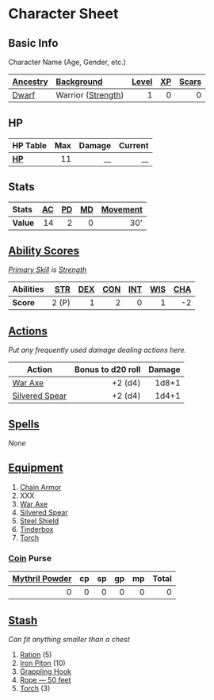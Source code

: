 # Character Sheet

## Basic Info

Character Name (Age, Gender, etc.)

| [Ancestry](../../Player%20Characters/Ancenstries/Ancestry.md)                           | [Background](../../Player%20Characters/Backgrounds/Background.md)                  | [Level](../../Player%20Characters/Progression/Level.md) | [XP](../../Player%20Characters/Progression/Experience%20Points.md) | [Scars](../../Player%20Characters/Progression/Scars.md) |
| :-------------------------------------------------------------------------------------- | :--------------------------------------------------------------------------------- | ---------------------------------------------------------------: | --------------------------------------------------------------------------: | ---------------------------------------------------------------: |
| [Dwarf](../../Player%20Characters/Ancenstries/The%20People%20of%20Mithrinia/Dwarves.md) | Warrior ([Strength](../../Player%20Characters/The%20Ability%20Scores/Strength.md)) |                                                                1 |                                                                           0 |                                                                0 |

## HP

| **HP Table**                                                             | Max | Damage | Current |
| :----------------------------------------------------------------------- | --: | -----: | ------: |
| **[HP](../../Player%20Characters/Derived%20Statistics/Hit%20Points.md)** |  11 |     __ |      __ |

## Stats

| Stats     | [AC](../../Player%20Characters/Derived%20Statistics/Armor%20Class.md) | [PD](../../Player%20Characters/Derived%20Statistics/Physical%20Defense.md) | [MD](../../Player%20Characters/Derived%20Statistics/Mental%20Defense.md) | [Movement](../../Game%20Procedures/Combat/Movement.md) |
| :-------- | --------------------------------------------------------------------: | -------------------------------------------------------------------------: | -----------------------------------------------------------------------: | -----------------------------------------------------: |
| **Value** |                                                                    14 |                                                                          2 |                                                                        0 |                                                    30' |

## [Ability Scores](../../Player%20Characters/The%20Ability%20Scores/Ability%20Scores.md)

*[Primary Skill](../../Player%20Characters/Backgrounds/Primary%20Skill.md) is [Strength](../../Player%20Characters/The%20Ability%20Scores/Strength.md)*

| Abilities | [STR](../../Player%20Characters/The%20Ability%20Scores/Strength.md) | [DEX](../../Player%20Characters/The%20Ability%20Scores/Dexterity.md) | [CON](../../Player%20Characters/The%20Ability%20Scores/Constitution.md) | [INT](../../Player%20Characters/The%20Ability%20Scores/Intelligence.md) | [WIS](../../Player%20Characters/The%20Ability%20Scores/Wisdom.md)<br> | [CHA](../../Player%20Characters/The%20Ability%20Scores/Charisma.md)<br> |
| :-------- | ------------------------------------------------------------------: | -------------------------------------------------------------------: | ----------------------------------------------------------------------: | ----------------------------------------------------------------------: | --------------------------------------------------------------------: | ----------------------------------------------------------------------: |
| **Score** |                                                               2 (P) |                                                                    1 |                                                                       2 |                                                                       0 |                                                                     1 |                                                                      -2 |

## [Actions](../../Game%20Procedures/Core%20Procedures/Action.md)

*Put any frequently used damage dealing actions here.*

| Action                                                                                   | Bonus to d20 roll | Damage |
| ---------------------------------------------------------------------------------------- | ----------------: | -----: |
| [War Axe](../../Items%20and%20Gear/Weapons/Melee%20Weapons/Medium%20Skilled%20Weapon.md) |           +2 (d4) |  1d8+1 |
| [Silvered Spear](../../Items%20and%20Gear/Weapons/Melee%20Weapons/Throwable%20Weapon.md) |           +2 (d4) |  1d4+1 |

## [Spells](../../Magic/Spells.md)

*None*

## [Equipment](../../Player%20Characters/Inventory/Equipment.md)

1. [Chain Armor](../../Items%20and%20Gear/Armor/Mundane%20Armor/Chain%20Armor.md)
2. XXX
3. [War Axe](../../Items%20and%20Gear/Weapons/Melee%20Weapons/Medium%20Skilled%20Weapon.md)
4. [Silvered Spear](../../Items%20and%20Gear/Weapons/Melee%20Weapons/Throwable%20Weapon.md)
5. [Steel Shield](../../Items%20and%20Gear/Armor/Mundane%20Armor/Mundane%20Shield.md)
6. [Tinderbox](../../Items%20and%20Gear/Gear/10%20Coins/Tinderbox.md)
7. [Torch](../../Items%20and%20Gear/Gear/1%20Coin/Torch.md)

### [Coin](../Economy/Coins.md) Purse

| [Mythril Powder](../../Magic/Spellcasting/Mythril.md) |  cp |  sp |  gp |  mp | Total |
| ----------------------------------------------------: | --: | --: | --: | --: | ----: |
|                                                     0 |   0 |   0 |   0 |   0 |     0 |

## [Stash](../../Player%20Characters/Inventory/Stash.md)

*Can fit anything smaller than a chest*

1. [Ration](../../Items%20and%20Gear/Gear/1%20Coin/Ration.md) (5)
2. [Iron Piton](../../Items%20and%20Gear/Gear/10%20Coins/Iron%20Piton.md) (10)
3. [Grappling Hook](../../Items%20and%20Gear/Gear/25%20Coins/Grappling%20Hook.md)
4. [Rope — 50 feet](../../Items%20and%20Gear/Gear/50%20Coins/Rope%20—%2050%20feet.md)
5. [Torch](../../Items%20and%20Gear/Gear/1%20Coin/Torch.md) (3)
